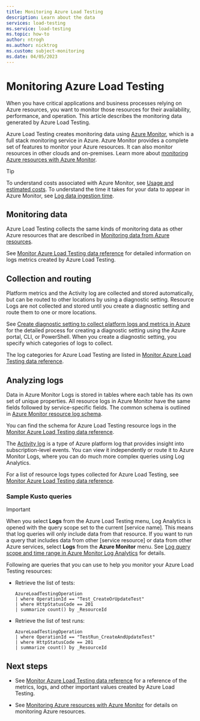 ```yaml
---
title: Monitoring Azure Load Testing
description: Learn about the data
services: load-testing
ms.service: load-testing
ms.topic: how-to
author: ntrogh
ms.author: nicktrog
ms.custom: subject-monitoring
ms.date: 04/05/2023
---
```


# Monitoring Azure Load Testing

When you have critical applications and business processes relying on Azure resources, you want to monitor those resources for their availability, performance, and operation. This article describes the monitoring data generated by Azure Load Testing.

Azure Load Testing creates monitoring data using [Azure Monitor](/azure/azure-monitor/overview), which is a full stack monitoring service in Azure. Azure Monitor provides a complete set of features to monitor your Azure resources. It can also monitor resources in other clouds and on-premises. Learn more about [monitoring Azure resources with Azure Monitor](/azure/azure-monitor/essentials/monitor-azure-resource).

> [!TIP]
> To understand costs associated with Azure Monitor, see [Usage and estimated costs](/azure/azure-monitor//usage-estimated-costs). To understand the time it takes for your data to appear in Azure Monitor, see [Log data ingestion time](/azure/azure-monitor/logs/data-ingestion-time).

## Monitoring data 

Azure Load Testing collects the same kinds of monitoring data as other Azure resources that are described in [Monitoring data from Azure resources](/azure/azure-monitor/essentials/monitor-azure-resource#monitoring-data-from-azure-resources).

See [Monitor Azure Load Testing data reference](./monitor-load-testing-reference.md) for detailed information on logs metrics created by Azure Load Testing.

## Collection and routing

Platform metrics and the Activity log are collected and stored automatically, but can be routed to other locations by using a diagnostic setting. Resource Logs are not collected and stored until you create a diagnostic setting and route them to one or more locations.

See [Create diagnostic setting to collect platform logs and metrics in Azure](/azure/azure-monitor/platform/diagnostic-settings) for the detailed process for creating a diagnostic setting using the Azure portal, CLI, or PowerShell. When you create a diagnostic setting, you specify which categories of logs to collect.

The log categories for Azure Load Testing are listed in [Monitor Azure Load Testing data reference](./monitor-load-testing-reference.md#resource-logs).

## Analyzing logs

Data in Azure Monitor Logs is stored in tables where each table has its own set of unique properties. All resource logs in Azure Monitor have the same fields followed by service-specific fields. The common schema is outlined in [Azure Monitor resource log schema](/azure/azure-monitor/essentials/resource-logs-schema).

You can find the schema for Azure Load Testing resource logs in the [Monitor Azure Load Testing data reference](monitor-load-testing-reference.md#resource-logs).

The [Activity log](/azure/azure-monitor/essentials/activity-log) is a type of Azure platform log that provides insight into subscription-level events. You can view it independently or route it to Azure Monitor Logs, where you can do much more complex queries using Log Analytics.  

For a list of resource logs types collected for Azure Load Testing, see [Monitor Azure Load Testing data reference](monitor-load-testing-reference.md#resource-logs).

### Sample Kusto queries

> [!IMPORTANT]
> When you select **Logs** from the Azure Load Testing menu, Log Analytics is opened with the query scope set to the current [service name]. This means that log queries will only include data from that resource. If you want to run a query that includes data from other [service resource] or data from other Azure services, select **Logs** from the **Azure Monitor** menu. See [Log query scope and time range in Azure Monitor Log Analytics](/azure/azure-monitor/logs/scope) for details.

Following are queries that you can use to help you monitor your Azure Load Testing resources:

- Retrieve the list of tests:

    ```
    AzureLoadTestingOperation
    | where OperationId == "Test_CreateOrUpdateTest"
    | where HttpStatusCode == 201
    | summarize count() by _ResourceId
    ```

- Retrieve the list of test runs:

    ```
    AzureLoadTestingOperation
    | where OperationId == "TestRun_CreateAndUpdateTest"
    | where HttpStatusCode == 201
    | summarize count() by _ResourceId
    ```

## Next steps

- See [Monitor Azure Load Testing data reference](monitor-load-testing-reference.md) for a reference of the metrics, logs, and other important values created by Azure Load Testing.

- See [Monitoring Azure resources with Azure Monitor](/azure/azure-monitor/essentials/monitor-azure-resource) for details on monitoring Azure resources.
